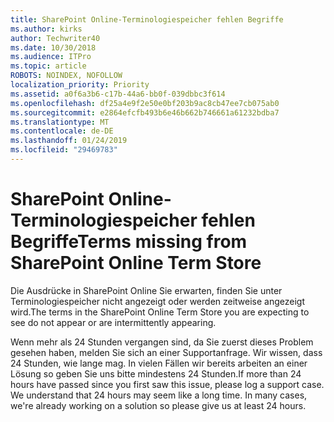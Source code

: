 ```yaml
---
title: SharePoint Online-Terminologiespeicher fehlen Begriffe
ms.author: kirks
author: Techwriter40
ms.date: 10/30/2018
ms.audience: ITPro
ms.topic: article
ROBOTS: NOINDEX, NOFOLLOW
localization_priority: Priority
ms.assetid: a0f6a3b6-c17b-44a6-bb0f-039dbbc3f614
ms.openlocfilehash: df25a4e9f2e50e0bf203b9ac8cb47ee7cb075ab0
ms.sourcegitcommit: e2864efcfb493b6e46b662b746661a61232bdba7
ms.translationtype: MT
ms.contentlocale: de-DE
ms.lasthandoff: 01/24/2019
ms.locfileid: "29469783"
---
```

# <a name="terms-missing-from-sharepoint-online-term-store"></a><span data-ttu-id="c3bb1-102">SharePoint Online-Terminologiespeicher fehlen Begriffe</span><span class="sxs-lookup"><span data-stu-id="c3bb1-102">Terms missing from SharePoint Online Term Store</span></span>

<span data-ttu-id="c3bb1-103">Die Ausdrücke in SharePoint Online Sie erwarten, finden Sie unter Terminologiespeicher nicht angezeigt oder werden zeitweise angezeigt wird.</span><span class="sxs-lookup"><span data-stu-id="c3bb1-103">The terms in the SharePoint Online Term Store you are expecting to see do not appear or are intermittently appearing.</span></span>
  
<span data-ttu-id="c3bb1-p101">Wenn mehr als 24 Stunden vergangen sind, da Sie zuerst dieses Problem gesehen haben, melden Sie sich an einer Supportanfrage. Wir wissen, dass 24 Stunden, wie lange mag. In vielen Fällen wir bereits arbeiten an einer Lösung so geben Sie uns bitte mindestens 24 Stunden.</span><span class="sxs-lookup"><span data-stu-id="c3bb1-p101">If more than 24 hours have passed since you first saw this issue, please log a support case. We understand that 24 hours may seem like a long time. In many cases, we're already working on a solution so please give us at least 24 hours.</span></span>
  

